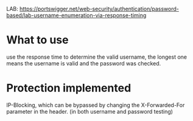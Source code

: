 LAB: https://portswigger.net/web-security/authentication/password-based/lab-username-enumeration-via-response-timing
# What to use 
use the response time to determine the valid username, the longest one means the username is valid and the password was checked.

# Protection implemented
IP-Blocking, which can be bypassed by changing the X-Forwarded-For parameter in the header. (in both username and password testing)
